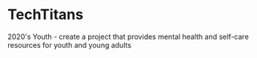 # TechTitans
2020's Youth - create a project that provides mental health and self-care resources for youth and young adults
